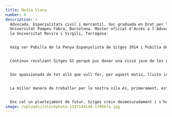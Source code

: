 ```yaml
---
title: Nadia Viana
number: 8
description: >
  Advocada. Especialitats civil i mercantil. Soc graduada en Dret per la
  Universitat Pompeu Fabra, Barcelona. Màster oficial d'Accés a l'Advocacia per
  la Universitat Rovira i Virgili, Tarragona.


  Vaig ser Pubilla de la Penya Espanyolista de Sitges 2014 i Pubilla de Sitges 2014. He format part de la Comissió de Festa Major de Sant Bartomeu i Santa Tecla del 2016 a l2018, així com de la Comissió de Reis de 2019 a 2022. Soc membre actiu del Carrusel del Casino Prado Suburense i també membre de la junta de Foment de Sitges (organitzadors de la Festa de la Verema, del Pubillatge i del Ral·li Internacional de cotxes antics Barcelona-Sitges).


  Continuo recolzant Sitges GI perquè puc donar una visió jove de les necessitats, problemàtiques i aportar idees de canvis i evolució cap a un Sitges que tingui en consideració el jovent.


  Soc apassionada de tot allò que vull fer, per aquest motiu, lluito incansablement per emprendre iniciatives, sobretot, cap als sectors més afins a la meva personalitat, trajectòria i professió.


  La millor manera de treballar per la nostra vila és, primerament, estimant-la i respectant-la, per així poder conèixer-la en profunditat i que el seu benestar, com el de les sitgetanes i sitgetans, sigui prioritari. Per aquest motiu, és un avantatge formar part d'un partit municipalista, perquè som persones del poble al servei de la ciutadania, amb una ideologia neutra.


  Ens cal un plantejament de futur. Sitges creix desmesuradament i s'ha d'adaptar als canvis que viu, però sense oblidar la nostra essència.
image: /uploads/istockphoto-1337144146-170667a.jpg
---
```

